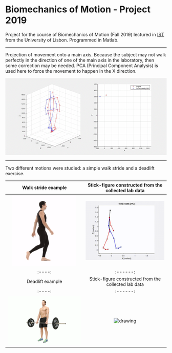 # Biomechanics of Motion - Project 2019


Project for the course of Biomechanics of Motion (Fall 2019) lectured in [IST](http://tecnico.ulisboa.pt/) from the University of Lisbon.
Programmed in Matlab.

---

Projection of movement onto a main axis.
Because the subject may not walk perfectly in the direction of one of the main axis in the laboratory, then some correction may be needed.
PCA (Principal Component Analysis) is used here to force the movement to happen in the X direction.

![gif](/gait_simulation_30fps.gif)

---

Two different motions were studied: a simple walk stride and a deadlift exercise.




| Walk stride example | Stick-figure constructed from the collected lab data |
:----:|:------:
<img src="gait_example.gif" alt="drawing" width="200"/> | <img src="gait_stickman_50fps.gif" alt="drawing" width="500"/>
:----:|:------:
| Deadlift example | Stick-figure constructed from the collected lab data |
:----:|:------:
<img src="deadlift_example.gif" alt="drawing" width="500"/> | <img src="deadlift_stickman_50fps.gif" alt="drawing" width="500"/>

